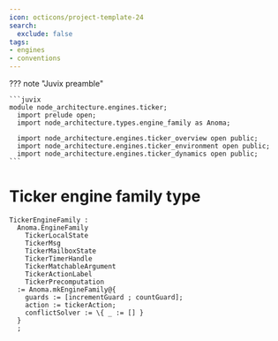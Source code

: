 ```yaml
---
icon: octicons/project-template-24
search:
  exclude: false
tags:
- engines
- conventions
---
```


??? note "Juvix preamble"

    ```juvix
    module node_architecture.engines.ticker;
      import prelude open;
      import node_architecture.types.engine_family as Anoma;

      import node_architecture.engines.ticker_overview open public;
      import node_architecture.engines.ticker_environment open public;
      import node_architecture.engines.ticker_dynamics open public;
    ```

# Ticker engine family type

<!-- --8<-- [start:ticker-engine-family] -->
```juvix
TickerEngineFamily :
  Anoma.EngineFamily
    TickerLocalState
    TickerMsg
    TickerMailboxState
    TickerTimerHandle
    TickerMatchableArgument
    TickerActionLabel
    TickerPrecomputation
  := Anoma.mkEngineFamily@{
    guards := [incrementGuard ; countGuard];
    action := tickerAction;
    conflictSolver := \{ _ := [] }
  }
  ;
```
<!-- --8<-- [end:ticker-engine-family] -->


